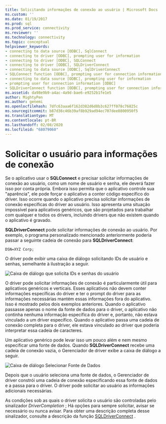 ```yaml
---
title: Solicitando informações de conexão ao usuário | Microsoft Docs
ms.custom: ''
ms.date: 01/19/2017
ms.prod: sql
ms.prod_service: connectivity
ms.reviewer: ''
ms.technology: connectivity
ms.topic: conceptual
helpviewer_keywords:
- connecting to data source [ODBC], SqlConnect
- connecting to driver [ODBC], prompting user for information
- connecting to driver [ODBC], SQLConnect
- connecting to driver [ODBC], SQLDriverConnect
- connecting to data source [ODBC], SqlDriverConnect
- SQLConnect function [ODBC], prompting user for connection information
- connecting to data source [ODBC], prompting user for information
- prompting user for connection information [ODBC]
- SQLDriverConnect function [ODBC], prompting user for connection information
ms.assetid: da98e9b9-a4ac-4a9d-bae6-e9252b1fe1e5
author: MightyPen
ms.author: genemi
ms.openlocfilehash: 7dfc63aaa6f162d382d6d8b3c627ff078c76825c
ms.sourcegitcommit: b87d36c46b39af8b929ad94ec707dee8800950f5
ms.translationtype: MT
ms.contentlocale: pt-BR
ms.lasthandoff: 02/08/2020
ms.locfileid: "68079060"
---
```

# <a name="prompting-the-user-for-connection-information"></a>Solicitar o usuário para informações de conexão
Se o aplicativo usar o **SQLConnect** e precisar solicitar informações de conexão ao usuário, como um nome de usuário e senha, ele deverá fazer isso por conta própria. Embora isso permita que o aplicativo controle sua "aparência", ele pode forçar o aplicativo a conter código específico do driver. Isso ocorre quando o aplicativo precisa solicitar informações de conexão específicas do driver ao usuário. Isso apresenta uma situação impossível para aplicativos genéricos, que são projetados para trabalhar com qualquer e todos os drivers, incluindo drivers que não existem quando o aplicativo é gravado.  
  
 **SQLDriverConnect** pode solicitar informações de conexão ao usuário. Por exemplo, o programa personalizado mencionado anteriormente poderia passar a seguinte cadeia de conexão para **SQLDriverConnect**:  
  
```  
DSN=XYZ Corp;  
```  
  
 O driver pode exibir uma caixa de diálogo solicitando IDs de usuário e senhas, semelhante à ilustração a seguir.  
  
 ![Caixa de diálogo que solicita IDs e senhas do usuário](../../../odbc/reference/develop-app/media/pr18.gif "pr18")  
  
 O driver pode solicitar informações de conexão é particularmente útil para aplicativos genéricos e verticais. Esses aplicativos não devem conter informações específicas do driver e ter o prompt do driver para as informações necessárias mantém essas informações fora do aplicativo. Isso é mostrado pelos dois exemplos anteriores. Quando o aplicativo passasse apenas o nome da fonte de dados para o driver, o aplicativo não continha nenhuma informação específica do driver e, portanto, não estava vinculado a um driver específico. Quando o aplicativo passa uma cadeia de conexão completa para o driver, ele estava vinculado ao driver que poderia interpretar essa cadeia de caracteres.  
  
 Um aplicativo genérico pode levar isso um pouco além e nem mesmo especificar uma fonte de dados. Quando **SQLDriverConnect** recebe uma cadeia de conexão vazia, o Gerenciador de driver exibe a caixa de diálogo a seguir.  
  
 ![Caixa de diálogo Selecionar Fonte de Dados](../../../odbc/reference/develop-app/media/ch06a.gif "CH06A")  
  
 Depois que o usuário seleciona uma fonte de dados, o Gerenciador de driver constrói uma cadeia de conexão especificando essa fonte de dados e a passa para o driver. O driver pode solicitar ao usuário as informações adicionais necessárias.  
  
 As condições sob as quais o driver solicita o usuário são controladas pelo sinalizador *DriverCompletion* ; Há opções para sempre solicitar, avisar se necessário ou nunca avisar. Para obter uma descrição completa desse sinalizador, consulte a descrição da função [SQLDriverConnect](../../../odbc/reference/syntax/sqldriverconnect-function.md) .
